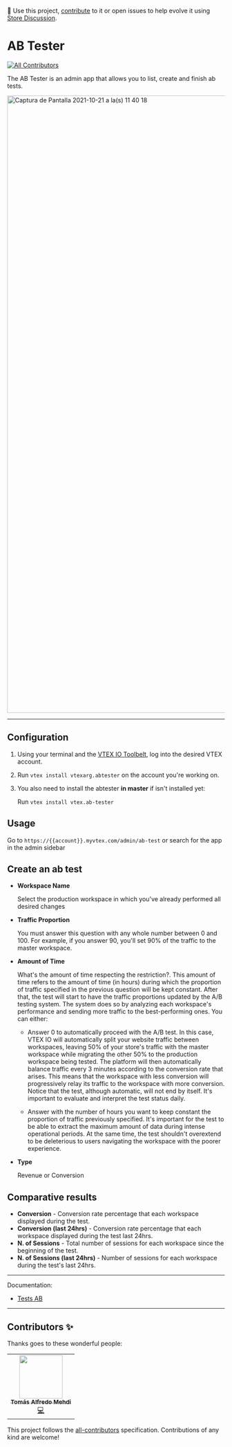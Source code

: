 📢 Use this project, [contribute](https://github.com/{OrganizationName}/{AppName}) to it or open issues to help evolve it using [Store Discussion](https://github.com/vtex-apps/store-discussion).

# AB Tester

<!-- DOCS-IGNORE:start -->
<!-- ALL-CONTRIBUTORS-BADGE:START - Do not remove or modify this section -->
[![All Contributors](https://img.shields.io/badge/all_contributors-0-orange.svg?style=flat-square)](#contributors-)
<!-- ALL-CONTRIBUTORS-BADGE:END -->
<!-- DOCS-IGNORE:end -->

The AB Tester is an admin app that allows you to list, create and finish ab tests.

<img width="1428" alt="Captura de Pantalla 2021-10-21 a la(s) 11 40 18" src="https://user-images.githubusercontent.com/36748003/138300964-63bc3545-efd7-435c-acd6-3e3e3a35b285.png">

---- 
## Configuration 

1. Using your terminal and the [VTEX IO Toolbelt](https://vtex.io/docs/recipes/development/vtex-io-cli-installment-and-command-reference), log into the desired VTEX account.
2. Run `vtex install vtexarg.abtester` on the account you're working on.
3. You also need to install the abtester **in master** if isn't installed yet:
  
    Run `vtex install vtex.ab-tester`

## Usage

Go to `https://{{account}}.myvtex.com/admin/ab-test` or search for the app in the admin sidebar

## Create an ab test
 * **Workspace Name**
    
    Select the production workspace in which you've already performed all desired changes

* **Traffic Proportion**
    
    You must answer this question with any whole number between 0 and 100. For example, if you answer 90, you'll set 90% of the traffic to the master workspace.

* **Amount of Time**
    
    What's the amount of time respecting the restriction?.
    This amount of time refers to the amount of time (in hours) during which the proportion of traffic specified in the previous question will be kept constant. After that, the test will start to have the traffic proportions updated by the A/B testing system. The system does so by analyzing each workspace's performance and sending more traffic to the best-performing ones. You can either:

    * Answer 0 to automatically proceed with the A/B test. In this case, VTEX IO will automatically split your website traffic between workspaces, leaving 50% of your store's traffic with the master workspace while migrating the other 50% to the production workspace being tested. The platform will then automatically balance traffic every 3 minutes according to the conversion rate that arises. This means that the workspace with less conversion will progressively relay its traffic to the workspace with more conversion. Notice that the test, although automatic, will not end by itself. It's important to evaluate and interpret the test status daily.

    * Answer with the number of hours you want to keep constant the proportion of traffic previously specified. It's important for the test to be able to extract the maximum amount of data during intense operational periods. At the same time, the test shouldn't overextend to be deleterious to users navigating the workspace with the poorer experience.

* **Type**
    
  Revenue or Conversion

## Comparative results
* **Conversion** - Conversion rate percentage that each workspace displayed during the test.
* **Conversion (last 24hrs)** - Conversion rate percentage that each workspace displayed during the test last 24hrs.
* **N. of Sessions** - Total number of sessions for each workspace since the beginning of the test.
* **N. of Sessions (last 24hrs)** - Number of sessions for each workspace during the test's last 24hrs.


---- 

Documentation: 
- [Tests AB](https://developers.vtex.com/vtex-developer-docs/docs/vtex-io-documentation-running-native-ab-testing)


----

## Contributors ✨

Thanks goes to these wonderful people:
<table>
  <tr>
    <td align="center"><a href="https://github.com/tomymehdi"><img src="https://avatars.githubusercontent.com/u/774112?v=4" width="100px;" alt=""/><br /><sub><b>Tomás Alfredo Mehdi</b></sub></a><br /><a href="https://github.com/vtex-apps/admin-ab-tester/commits?author=tomymehdi" title="Code">💻</a></td>
  </tr>
</table>
<!-- ALL-CONTRIBUTORS-LIST:START - Do not remove or modify this section -->
<!-- prettier-ignore-start -->
<!-- markdownlint-disable -->
<!-- markdownlint-enable -->
<!-- prettier-ignore-end -->
<!-- ALL-CONTRIBUTORS-LIST:END -->

This project follows the [all-contributors](https://github.com/all-contributors/all-contributors) specification. Contributions of any kind are welcome!

<!-- DOCS-IGNORE:end -->

